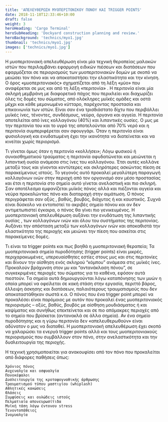```yaml
---
title: 'ΑΠΕΛΕΥΘΕΡΩΣΗ ΜΥΟΠΕΡΙΤΟΝΙΚΟΥ ΠΟΝΟΥ ΚΑΙ TRIGGER POINTS'
date: 2018-11-18T12:33:46+10:00
draft: false
weight: 3
heroHeading: 'Cargo Terminal'
heroSubHeading: 'Dockyard construction planning and review.'
heroBackground: 'technics/myo1.jpg'
thumbnail: 'technics/myo1.jpg'
images: ['technics/myo1.jpg']
---
```



Η μυοπεριτονιακή απελευθέρωση είναι μία τεχνική θεραπείας μαλακών ιστών που περιλαμβάνει εφαρμογή ειδικών πιέσεων και διατάσεων που εφαρμόζεται σε περιορισμούς των μυοπεριτονιακών δομών με σκοπό να μειώσει τον πόνο και να αποκαταστήσει την ελαστικότητα και την κίνηση. Ο όρος «μυοπεριτονιακός» σχηματίζεται από τη λέξη «μύο» που αναφέρεται σε μυς και από τη λέξη «περιτονία» . Η περιτονία είναι μία σκληρή μεμβράνη με διαφορετικό πάχος που περικλείει και διαχωρίζει όλες τις δομές του σώματος, από ολόκληρες μυϊκές ομάδες και οστά μέχρι και κάθε μεμονωμένο κύτταρο, παρέχοντας προστασία και επικοινωνία των ιστών. Είναι σαν ένα τρισδιάστατο δίχτυ που περιβάλλει μυϊκές ίνες, τένοντες, συνδέσμους, νεύρα, όργανα και αγγεία. Η περιτονία αποτελείται από ίνες κολλαγόνου (40%) και λιπαντικές ουσίες. Ο μυς με την περιτονία του και το υγρό της αποτελούνται από 70% νερό και η περιτονία συμπεριφέρεται σαν σφουγγάρι. Όταν η περιτονία είναι φυσιολογική και ενυδατωμένη έχει την ικανότητα να διατείνεται και να κινείται χωρίς περιορισμό.

Τι γίνεται όμως όταν η περιτονία «κολλήσει»;
Λόγω φυσικού ή συναισθηματικού τραύματος η περιτονία αφυδατώνεται και μειώνεται η λιπαντική ουσία ανάμεσα στις ίνες του κολλαγόνου. Έτσι αυτές κολλάνε μεταξύ τους και  γίνονται κοντύτερες και σκληρότερες ασκώντας πίεση σε παρακείμενους ιστούς.  Το γεγονός αυτό προκαλεί μεγαλύτερη παραγωγή κολλαγόνων ινών στην περιοχή από τον οργανισμό σαν μέσο προστασίας και έτσι η περιτονία στο σημείο αυτό γίνεται ανελαστική και πιο σκληρή. Σαν αποτέλεσμα εμφανίζεται μυϊκός πόνος αλλά και πιέζονται αγγεία και νεύρα προκαλώντας πόνο και διαταραχή στην αιμάτωση. Ο πόνος περιγράφεται σαν οξύς , βαθύς, βουβός, διάχυτος ή και καυστικός. Συχνά είναι δύσκολο να εντοπιστεί το ακριβές σημείο πόνου και αν δεν αντιμετωπιστεί έγκαιρα, ο πόνος θα γίνει πιο γενικευμένος.
Η μυοπεριτονιακή απελευθέρωση αυξάνει την ενυδάτωση της λιπαντικής ουσίας , των κολλαγόνων ινών και όλου του συστήματος της περιτονίας. Αυξάνει την απόσταση μεταξύ των κολλαγόνων ινών και αποκαθιστά την ελαστικότητα της περιοχής και μειώνει την πίεση που ασκείται στις παρακείμενες δομές.

Τι είναι τα trigger points και πως βοηθά η μυοπεριτονιακή θεραπεία;
Τα μυοπεριτονιακά σημεία πυροδότησης (trigger points) είναι μικρές, περιχαρακωμένες, υπερευαίσθητες εστίες στους μυς και στις περιτονίες και δίνουν την αίσθηση ενός σκληρού “κόμπου” ανάμεσα στις μυϊκές ίνες. Προκαλούν βράχυνση στον μυ και “αντανάκλαση πόνου”, σε συγκεκριμένες περιοχές του σώματος για το καθένα, εφόσον αυτά πιεστούν. Tα σημεία αυτά δημιουργούνται λόγω καταπόνησης των μυών η οποία μπορεί να οφείλεται σε κακή στάση στην εργασία, περιττό βάρος, έλλειψη άσκησης και διατάσεων, παλαιότερους τραυματισμούς που δεν αποκαταστάθηκαν σωστά κ.α.  Ο πόνος που ένα trigger point μπορεί να προκαλέσει είναι παρόμοιος με αυτόν που προκαλεί ένας μυοπεριτονιακός περιορισμός – οξύς, βαθύς, βουβός με αίσθηση μουδιάσματος ή και καψίματος και συνήθως επεκτείνεται και σε πιο απόμακρες περιοχές από το σημείο που βρίσκεται (αντανακλά σε άλλα σημεία).
Αν ένα σημείο πυροδότησης και η γύρω περιτονία δεν «απελευθερωθούν» είναι αδύνατον ο μυς να διαταθεί. Η μυοπεριτονιακή απελευθέρωση έχει σκοπό να χαλαρώσει τα ενεργά  trigger points αλλά και τους μυοπεριτονιακούς περιορισμούς που συμβάλλουν στον πόνο, στην ανελαστικότητα και την δυσλειτουργία της περιοχής.

Η τεχνική χρησιμοποιείται για ανακουφίσει από τον πόνο που προκαλείται από διάφορες παθήσεις όπως:

    Χρόνιος πόνος
    Αυχεναλγία και οσφυαλγία
    Πονοκέφαλοι
    Δυσλειτουργία της κροταφογναθικής άρθρωσης
    Τραυματισμού τύπου μαστιγίου (whiplash)
    Αθλητικές κακώσεις
    Θλάσεις
    Συμφύσεις και ουλώδεις ιστούς
    Πελματιαία απονευρωσίτιδα
    Μυϊκή τάση λόγω έντονου stress
    Τενοντοπάθειες
    Ινομυαλγία
